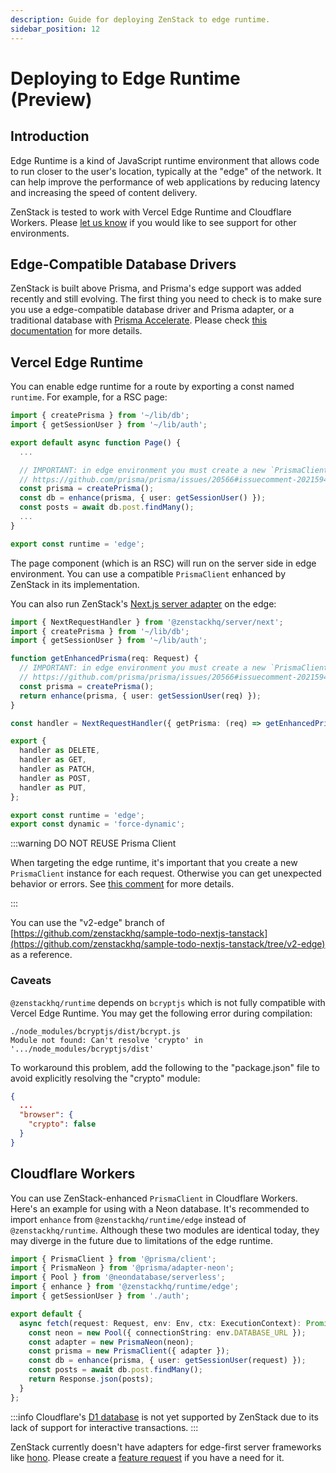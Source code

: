 ```yaml
---
description: Guide for deploying ZenStack to edge runtime.
sidebar_position: 12
---
```


# Deploying to Edge Runtime (Preview)

## Introduction

Edge Runtime is a kind of JavaScript runtime environment that allows code to run closer to the user's location, typically at the "edge" of the network. It can help improve the performance of web applications by reducing latency and increasing the speed of content delivery.

ZenStack is tested to work with Vercel Edge Runtime and Cloudflare Workers. Please [let us know](https://discord.gg/Ykhr738dUe) if you would like to see support for other environments.


## Edge-Compatible Database Drivers

ZenStack is built above Prisma, and Prisma's edge support was added recently and still evolving. The first thing you need to check is to make sure you use a edge-compatible database driver and Prisma adapter, or a traditional database with [Prisma Accelerate](https://www.prisma.io/docs/accelerate). Please check [this documentation](https://www.prisma.io/docs/orm/prisma-client/deployment/edge/overview) for more details.

## Vercel Edge Runtime

You can enable edge runtime for a route by exporting a const named `runtime`. For example, for a RSC page:

```ts
import { createPrisma } from '~/lib/db';
import { getSessionUser } from '~/lib/auth';

export default async function Page() {
  ...

  // IMPORTANT: in edge environment you must create a new `PrismaClient` for each request
  // https://github.com/prisma/prisma/issues/20566#issuecomment-2021594203
  const prisma = createPrisma();
  const db = enhance(prisma, { user: getSessionUser() });
  const posts = await db.post.findMany();
  ...
}

export const runtime = 'edge';
```

The page component (which is an RSC) will run on the server side in edge environment. You can use a compatible `PrismaClient` enhanced by ZenStack in its implementation.

You can also run ZenStack's [Next.js server adapter](../reference/server-adapters/next) on the edge:

```ts title='/src/app/api/model/[...path]/route.ts'
import { NextRequestHandler } from '@zenstackhq/server/next';
import { createPrisma } from '~/lib/db';
import { getSessionUser } from '~/lib/auth';

function getEnhancedPrisma(req: Request) {
  // IMPORTANT: in edge environment you must create a new `PrismaClient` for each request
  // https://github.com/prisma/prisma/issues/20566#issuecomment-2021594203
  const prisma = createPrisma();
  return enhance(prisma, { user: getSessionUser(req) });
}

const handler = NextRequestHandler({ getPrisma: (req) => getEnhancedPrisma(req), useAppDir: true });

export {
  handler as DELETE,
  handler as GET,
  handler as PATCH,
  handler as POST,
  handler as PUT,
};

export const runtime = 'edge';
export const dynamic = 'force-dynamic';
```

:::warning DO NOT REUSE Prisma Client

When targeting the edge runtime, it's important that you create a new `PrismaClient` instance for each request. Otherwise you can get unexpected behavior or errors. See [this comment](https://github.com/prisma/prisma/issues/20566#issuecomment-2021594203) for more details.

:::

You can use the "v2-edge" branch of [https://github.com/zenstackhq/sample-todo-nextjs-tanstack](https://github.com/zenstackhq/sample-todo-nextjs-tanstack/tree/v2-edge) as a reference.

### Caveats

`@zenstackhq/runtime` depends on `bcryptjs` which is not fully compatible with Vercel Edge Runtime. You may get the following error during compilation:

```
./node_modules/bcryptjs/dist/bcrypt.js
Module not found: Can't resolve 'crypto' in '.../node_modules/bcryptjs/dist'
```

To workaround this problem, add the following to the "package.json" file to avoid explicitly resolving the "crypto" module:

```json
{
  ...
  "browser": {
    "crypto": false
  }
}
```

## Cloudflare Workers

You can use ZenStack-enhanced `PrismaClient` in Cloudflare Workers. Here's an example for using with a Neon database. It's recommended to import `enhance` from `@zenstackhq/runtime/edge` instead of `@zenstackhq/runtime`. Although these two modules are identical today, they may diverge in the future due to limitations of the edge runtime.

```ts
import { PrismaClient } from '@prisma/client';
import { PrismaNeon } from '@prisma/adapter-neon';
import { Pool } from '@neondatabase/serverless';
import { enhance } from '@zenstackhq/runtime/edge';
import { getSessionUser } from './auth';

export default {
  async fetch(request: Request, env: Env, ctx: ExecutionContext): Promise<Response> {
    const neon = new Pool({ connectionString: env.DATABASE_URL });
    const adapter = new PrismaNeon(neon);
    const prisma = new PrismaClient({ adapter });
    const db = enhance(prisma, { user: getSessionUser(request) });
    const posts = await db.post.findMany();  
    return Response.json(posts);
  }
};
```

:::info
Cloudflare's [D1 database](https://developers.cloudflare.com/d1/) is not yet supported by ZenStack due to its lack of support for interactive transactions.
:::

ZenStack currently doesn't have adapters for edge-first server frameworks like [hono](https://hono.dev/). Please create a [feature request](https://github.com/zenstackhq/zenstack/issues/new?template=feature_request.md&title=%5BFeature+Request%5D) if you have a need for it.
